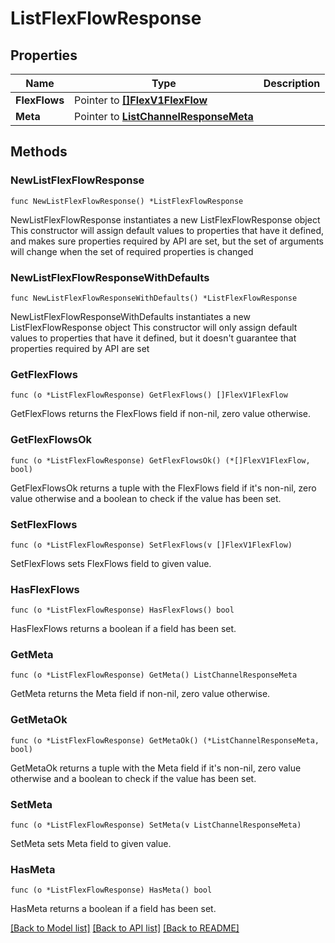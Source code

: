 # ListFlexFlowResponse

## Properties

Name | Type | Description
------------ | ------------- | -------------
**FlexFlows** | Pointer to [**[]FlexV1FlexFlow**](FlexV1FlexFlow.md) |  | [optional] 
**Meta** | Pointer to [**ListChannelResponseMeta**](ListChannelResponse_meta.md) |  | [optional] 

## Methods

### NewListFlexFlowResponse

`func NewListFlexFlowResponse() *ListFlexFlowResponse`

NewListFlexFlowResponse instantiates a new ListFlexFlowResponse object
This constructor will assign default values to properties that have it defined,
and makes sure properties required by API are set, but the set of arguments
will change when the set of required properties is changed

### NewListFlexFlowResponseWithDefaults

`func NewListFlexFlowResponseWithDefaults() *ListFlexFlowResponse`

NewListFlexFlowResponseWithDefaults instantiates a new ListFlexFlowResponse object
This constructor will only assign default values to properties that have it defined,
but it doesn't guarantee that properties required by API are set

### GetFlexFlows

`func (o *ListFlexFlowResponse) GetFlexFlows() []FlexV1FlexFlow`

GetFlexFlows returns the FlexFlows field if non-nil, zero value otherwise.

### GetFlexFlowsOk

`func (o *ListFlexFlowResponse) GetFlexFlowsOk() (*[]FlexV1FlexFlow, bool)`

GetFlexFlowsOk returns a tuple with the FlexFlows field if it's non-nil, zero value otherwise
and a boolean to check if the value has been set.

### SetFlexFlows

`func (o *ListFlexFlowResponse) SetFlexFlows(v []FlexV1FlexFlow)`

SetFlexFlows sets FlexFlows field to given value.

### HasFlexFlows

`func (o *ListFlexFlowResponse) HasFlexFlows() bool`

HasFlexFlows returns a boolean if a field has been set.

### GetMeta

`func (o *ListFlexFlowResponse) GetMeta() ListChannelResponseMeta`

GetMeta returns the Meta field if non-nil, zero value otherwise.

### GetMetaOk

`func (o *ListFlexFlowResponse) GetMetaOk() (*ListChannelResponseMeta, bool)`

GetMetaOk returns a tuple with the Meta field if it's non-nil, zero value otherwise
and a boolean to check if the value has been set.

### SetMeta

`func (o *ListFlexFlowResponse) SetMeta(v ListChannelResponseMeta)`

SetMeta sets Meta field to given value.

### HasMeta

`func (o *ListFlexFlowResponse) HasMeta() bool`

HasMeta returns a boolean if a field has been set.


[[Back to Model list]](../README.md#documentation-for-models) [[Back to API list]](../README.md#documentation-for-api-endpoints) [[Back to README]](../README.md)


